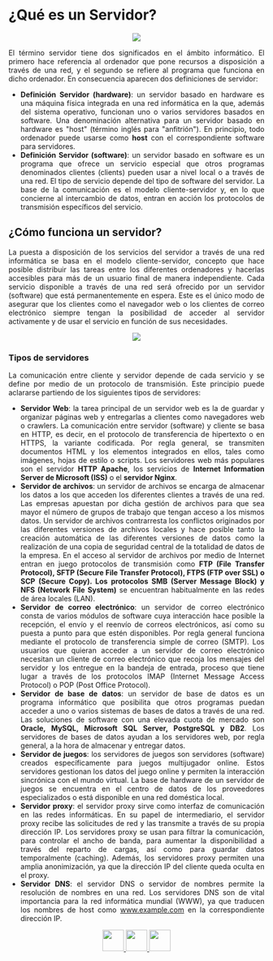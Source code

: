 <div align="justify">

# ¿Qué es un Servidor?

<div align="center">
    <img src="https://www.osgroup.co/wp-content/uploads/2017/07/Qu%C3%A9-es-un-servidor-web-1024x768.jpg">
</div>

  El término servidor tiene dos significados en el ámbito informático. El primero hace referencia al ordenador que pone recursos a disposición a través de una red, y el segundo se refiere al programa  que funciona en dicho ordenador. En consecuencia aparecen dos definiciones de servidor:

  - __Definición Servidor (hardware)__: un servidor basado en hardware es una máquina física integrada en una red informática en la que, además del sistema operativo, funcionan uno o varios servidores basados en software. Una denominación alternativa para un servidor basado en hardware es "host" (término inglés para "anfitrión"). En principio, todo ordenador puede usarse como __host__ con el correspondiente software para servidores.
  - __Definición Servidor (software)__: un servidor basado en software es un programa que ofrece un servicio especial que otros programas denominados clientes (clients) pueden usar a nivel local o a través de una red. El tipo de servicio depende del tipo de software del servidor. La base de la comunicación es el modelo cliente-servidor y, en lo que concierne al intercambio de datos, entran en acción los protocolos de transmisión específicos del servicio.


## ¿Cómo funciona un servidor?

  La puesta a disposición de los servicios del servidor a través de una red informática se basa en el modelo cliente-servidor, concepto que hace posible distribuir las tareas entre los diferentes ordenadores y hacerlas accesibles para más de un usuario final de manera independiente. Cada servicio disponible a través de una red será ofrecido por un servidor (software) que está permanentemente en espera. Este es el único modo de asegurar que los clientes como el navegador web o los clientes de correo electrónico siempre tengan la posibilidad de acceder al servidor activamente y de usar el servicio en función de sus necesidades.

<div align="center">
    <img src="https://jarroba.com/wp-content/uploads/2019/08/Cliente-y-Servidor-petici%C3%B3n-a-nodos-balanceados-www.Jarroba.com_.png">
</div>

### Tipos de servidores

  La comunicación entre cliente y servidor depende de cada servicio y se define por medio de un protocolo de transmisión. Este principio puede aclararse partiendo de los siguientes tipos de servidores:
  - __Servidor Web__: la tarea principal de un servidor web es la de guardar y organizar páginas web y entregarlas a clientes como navegadores web o crawlers. La comunicación entre servidor (software) y cliente se basa en HTTP, es decir, en el protocolo de transferencia de hipertexto o en HTTPS, la variante codificada. Por regla general, se transmiten documentos HTML y los elementos integrados en ellos, tales como imágenes, hojas de estilo o scripts. Los servidores web más populares son el servidor __HTTP Apache__, los servicios de __Internet Information Server de Microsoft (ISS)__ o el __servidor Nginx__.
  - __Servidor de archivos__: un servidor de archivos se encarga de almacenar los datos a los que acceden los diferentes clientes a través de una red. Las empresas apuestan por dicha gestión de archivos para que sea mayor el número de grupos de trabajo que tengan acceso a los mismos datos. Un servidor de archivos contrarresta los conflictos originados por las diferentes versiones de archivos locales y hace posible tanto la creación automática de las diferentes versiones de datos como la realización de una copia de seguridad central de la totalidad de datos de la empresa. En el acceso al servidor de archivos por medio de Internet entran en juego protocolos de transmisión como __FTP (File Transfer Protocol), SFTP (Secure File Transfer Protocol), FTPS (FTP over SSL) o SCP (Secure Copy). Los protocolos SMB (Server Message Block) y NFS (Network File System)__ se encuentran habitualmente en las redes de área locales (LAN).
  - __Servidor de correo electrónico__: un servidor de correo electrónico consta de varios módulos de software cuya interacción hace posible la recepción, el envío y el reenvío de correos electrónicos, así como su puesta a punto para que estén disponibles. Por regla general funciona mediante el protocolo de transferencia simple de correo (SMTP). Los usuarios que quieran acceder a un servidor de correo electrónico necesitan un cliente de correo electrónico que recoja los mensajes del servidor y los entregue en la bandeja de entrada, proceso que tiene lugar a través de los protocolos IMAP (Internet Message Access Protocol) o POP (Post Office Protocol).
  - __Servidor de base de datos__: un servidor de base de datos es un programa informático que posibilita que otros programas puedan acceder a uno o varios sistemas de bases de datos a través de una red. Las soluciones de software con una elevada cuota de mercado son __Oracle, MySQL, Microsoft SQL Server, PostgreSQL y DB2__. Los servidores de bases de datos ayudan a los servidores web, por regla general, a la hora de almacenar y entregar datos.
  - __Servidor de juegos__: los servidores de juegos son servidores (software) creados específicamente para juegos multijugador online. Estos servidores gestionan los datos del juego online y permiten la interacción sincrónica con el mundo virtual. La base de hardware de un servidor de juegos se encuentra en el centro de datos de los proveedores especializados o está disponible en una red doméstica local.
  - __Servidor proxy__: el servidor proxy sirve como interfaz de comunicación en las redes informáticas. En su papel de intermediario, el servidor proxy recibe las solicitudes de red y las transmite a través de su propia dirección IP. Los servidores proxy se usan para filtrar la comunicación, para controlar el ancho de banda, para aumentar la disponibilidad a través del reparto de cargas, así como para guardar datos temporalmente (caching). Además, los servidores proxy permiten una amplia anonimización, ya que la dirección IP del cliente queda oculta en el proxy.
  - __Servidor DNS__: el servidor DNS o servidor de nombres permite la resolución de nombres en una red. Los servidores DNS son de vital importancia para la red informática mundial (WWW), ya que traducen los nombres de host como www.example.com en la correspondiente dirección IP.


<div align="center">
    <a href="README.md"><img src="../../img/before.png" style="width:42px;height:42px;"  />
    <a href="README.md"><img src="../../img/home.png"  style="width:42px;height:42px;" />
    <a href="TECNOLOGIAS.md"><img src="../../img/next.png" style="width:42px;height:42px;" />
</div>

</div>
